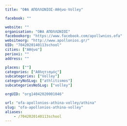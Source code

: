 ```yaml
---
title: "ΟΦΑ ΑΠΟΛΛΩΝΙΟΣ-Αθήνα-Volley"

facebook: ""

website: ""
organisation: "ΟΦΑ ΑΠΟΛΛΩΝΙΟΣ"
facebookorg: "https://www.facebook.com/apollwnios.ofa"
websiteorg: "http://www.apollonios.gr/"
UID: "7042020140113school"
cities: ["Αθήνα"]
perioxi: ""
address: ""

places: [""]
categories: ["Αθλητισμός"]
subcategories: ["Volley"]
categoryNoSLug: ["athlitismos"]
subcategoriesNoSLug: ["volley"]

orgUID: "org14042020001046"

url: "ofa-apollonios-athina-volley/athina"
slug: "ofa-apollonios-athina-volley"
aliases:
    - /7042020140113school
---
```






